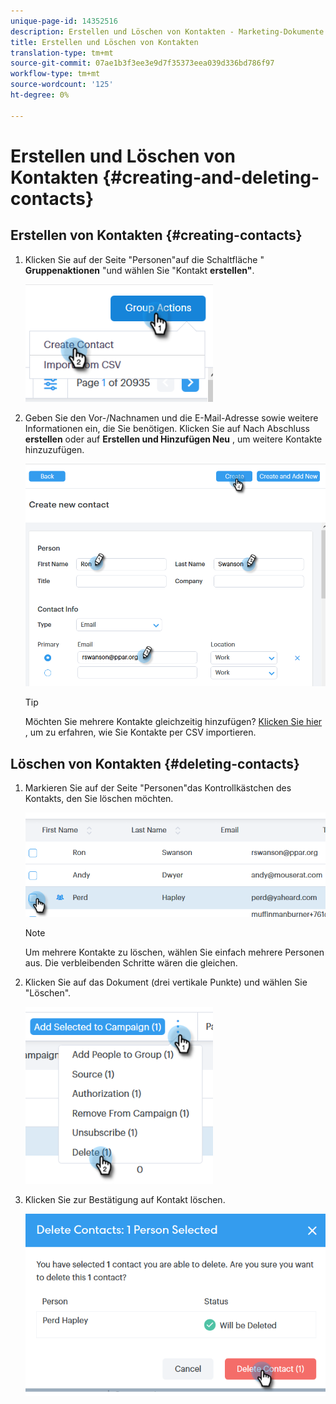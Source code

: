 ```yaml
---
unique-page-id: 14352516
description: Erstellen und Löschen von Kontakten - Marketing-Dokumente - Produktdokumentation
title: Erstellen und Löschen von Kontakten
translation-type: tm+mt
source-git-commit: 07ae1b3f3ee3e9d7f35373eea039d336bd786f97
workflow-type: tm+mt
source-wordcount: '125'
ht-degree: 0%

---
```



# Erstellen und Löschen von Kontakten {#creating-and-deleting-contacts}

## Erstellen von Kontakten {#creating-contacts}

1. Klicken Sie auf der Seite &quot;Personen&quot;auf die Schaltfläche &quot; **Gruppenaktionen** &quot;und wählen Sie &quot;Kontakt **erstellen&quot;**.

   ![](assets/one-2.png)

1. Geben Sie den Vor-/Nachnamen und die E-Mail-Adresse sowie weitere Informationen ein, die Sie benötigen. Klicken Sie auf Nach Abschluss **erstellen** oder auf **Erstellen und Hinzufügen Neu** , um weitere Kontakte hinzuzufügen.

   ![](assets/two-2.png)

   >[!TIP]
   >
   >Möchten Sie mehrere Kontakte gleichzeitig hinzufügen? [Klicken Sie hier](http://docs.marketo.com/x/VADb) , um zu erfahren, wie Sie Kontakte per CSV importieren.

## Löschen von Kontakten {#deleting-contacts}

1. Markieren Sie auf der Seite &quot;Personen&quot;das Kontrollkästchen des Kontakts, den Sie löschen möchten.

   ![](assets/three-2.png)

   >[!NOTE]
   >
   >Um mehrere Kontakte zu löschen, wählen Sie einfach mehrere Personen aus. Die verbleibenden Schritte wären die gleichen.

1. Klicken Sie auf das Dokument (drei vertikale Punkte) und wählen Sie &quot;Löschen&quot;.

   ![](assets/four-2.png)

1. Klicken Sie zur Bestätigung auf Kontakt löschen.

   ![](assets/five-2.png)
